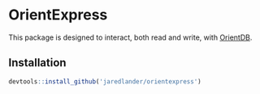 <!-- README.md is generated from README.Rmd. Please edit that file -->
OrientExpress
=============

This package is designed to interact, both read and write, with [OrientDB](http://orientdb.com/orientdb/).

Installation
------------

``` r
devtools::install_github('jaredlander/orientexpress')
```
